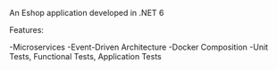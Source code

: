 An Eshop application developed in .NET 6

Features:

  -Microservices
  -Event-Driven Architecture
  -Docker Composition
  -Unit Tests, Functional Tests, Application Tests
